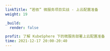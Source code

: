 ```yaml
---
linkTitle: “若依” 微服务项目实战 - 上云配置准备
weight: 19

_build:
  render: false

profit: 了解 KubeSphere 下的微服务部署上云配置准备
time: 2021-12-17 20:00-20:40
---
```

